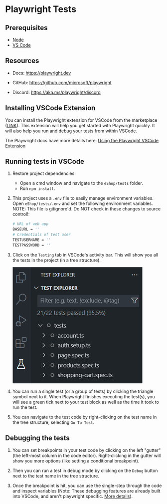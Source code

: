 # Playwright Tests

## Prerequisites

* [Node](https://nodejs.org/dist/v18.15.0/)
* [VS Code](https://code.visualstudio.com/download)

## Resources

* Docs:  <https://playwright.dev>

* GitHub: <https://github.com/microsoft/playwright>

* Discord: <https://aka.ms/playwright/discord>

## Installing VSCode Extension

You can install the Playwright extension for VSCode from the marketplace ([LINK](https://marketplace.visualstudio.com/items?itemName=ms-playwright.playwright)). This extension will help you get started with Playwright quickly. It will also help you run and debug your tests from within VSCode.

The Playwright docs have more details here: [Using the Playwright VSCode Extension](https://playwright.dev/docs/getting-started-vscode)

## Running tests in VSCode

1. Restore project dependencies:
   * Open a cmd window and navigate to the `eShop/tests` folder.
   * Run `npm install`.

1. This project uses a `.env` file to easily manage environment variables. Open `eShop/tests/.env` and set the following environment variables. NOTE: This file is gitignore'd. Do NOT check in these changes to source control!:

    ```bash
    # URL of web app   
    BASEURL = ''
    # Credentials of test user    
    TESTUSERNAME = '' 
    TESTPASSWORD = ''
    ```

1. Click on the `Testing` tab in VSCode's activity bar. This will show you all the tests in the project (in a tree structure).

    ![Playwright](./media/playwright.png)

1. You can run a single test (or a group of tests) by clicking the triangle symbol next to it. When Playwright finishes executing the test(s), you will see a green tick next to your test block as well as the time it took to run the test.

1. You can navigate to the test code by right-clicking on the test name in the tree structure, selecting `Go To Test`.

## Debugging the tests

1. You can set breakpoints in your test code by clicking on the left "gutter" (the left-most column in the code editor). Right-clicking in the gutter will show you more options (like setting a conditional breakpoint).

1. Then you can run a test in debug mode by clicking on the `Debug` button next to the test name in the tree structure.

1. Once the breakpoint is hit, you can use the single-step through the code and inspect variables (Note: These debugging features are already built into VSCode, and aren't playwright specific. [More details](https://code.visualstudio.com/docs/editor/debugging)).
